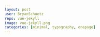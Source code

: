 ```yaml
---
layout: post
user: BryanSchuetz
repo: vue-jekyll
image: vue-jekyll.png
categories: [minimal, typography, onepage]
---
```



